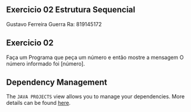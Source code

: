 ## Exercicio 02 Estrutura Sequencial
Gustavo Ferreira Guerra Ra: 819145172
## Exercicio 02
Faça um Programa que peça um número e então mostre a mensagem O número informado foi [número].
## Dependency Management
The `JAVA PROJECTS` view allows you to manage your dependencies. More details can be found [here](https://github.com/microsoft/vscode-java-dependency#manage-dependencies).
